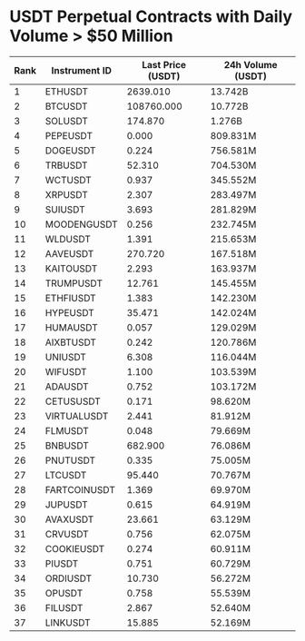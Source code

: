 # USDT Perpetual Contracts with Daily Volume > $50 Million

| Rank | Instrument ID | Last Price (USDT) | 24h Volume (USDT) |
|------|---------------|-------------------|-------------------|
| 1 | ETHUSDT | 2639.010 | 13.742B |
| 2 | BTCUSDT | 108760.000 | 10.772B |
| 3 | SOLUSDT | 174.870 | 1.276B |
| 4 | PEPEUSDT | 0.000 | 809.831M |
| 5 | DOGEUSDT | 0.224 | 756.581M |
| 6 | TRBUSDT | 52.310 | 704.530M |
| 7 | WCTUSDT | 0.937 | 345.552M |
| 8 | XRPUSDT | 2.307 | 283.497M |
| 9 | SUIUSDT | 3.693 | 281.829M |
| 10 | MOODENGUSDT | 0.256 | 232.745M |
| 11 | WLDUSDT | 1.391 | 215.653M |
| 12 | AAVEUSDT | 270.720 | 167.518M |
| 13 | KAITOUSDT | 2.293 | 163.937M |
| 14 | TRUMPUSDT | 12.761 | 145.455M |
| 15 | ETHFIUSDT | 1.383 | 142.230M |
| 16 | HYPEUSDT | 35.471 | 142.024M |
| 17 | HUMAUSDT | 0.057 | 129.029M |
| 18 | AIXBTUSDT | 0.242 | 120.786M |
| 19 | UNIUSDT | 6.308 | 116.044M |
| 20 | WIFUSDT | 1.100 | 103.539M |
| 21 | ADAUSDT | 0.752 | 103.172M |
| 22 | CETUSUSDT | 0.171 | 98.620M |
| 23 | VIRTUALUSDT | 2.441 | 81.912M |
| 24 | FLMUSDT | 0.048 | 79.669M |
| 25 | BNBUSDT | 682.900 | 76.086M |
| 26 | PNUTUSDT | 0.335 | 75.005M |
| 27 | LTCUSDT | 95.440 | 70.767M |
| 28 | FARTCOINUSDT | 1.369 | 69.970M |
| 29 | JUPUSDT | 0.615 | 64.919M |
| 30 | AVAXUSDT | 23.661 | 63.129M |
| 31 | CRVUSDT | 0.756 | 62.075M |
| 32 | COOKIEUSDT | 0.274 | 60.911M |
| 33 | PIUSDT | 0.751 | 60.729M |
| 34 | ORDIUSDT | 10.730 | 56.272M |
| 35 | OPUSDT | 0.758 | 55.539M |
| 36 | FILUSDT | 2.867 | 52.640M |
| 37 | LINKUSDT | 15.885 | 52.169M |
